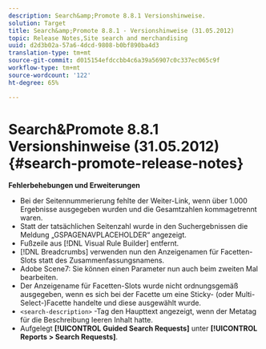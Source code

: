 ```yaml
---
description: Search&amp;Promote 8.8.1 Versionshinweise.
solution: Target
title: Search&amp;Promote 8.8.1 - Versionshinweise (31.05.2012)
topic: Release Notes,Site search and merchandising
uuid: d2d3b02a-57a6-4dcd-9808-b0bf890ba4d3
translation-type: tm+mt
source-git-commit: d015154efdccbb4c6a39a56907c0c337ec065c9f
workflow-type: tm+mt
source-wordcount: '122'
ht-degree: 65%

---
```



# Search&amp;Promote 8.8.1 Versionshinweise (31.05.2012){#search-promote-release-notes}

**Fehlerbehebungen und Erweiterungen**

* Bei der Seitennummerierung fehlte der Weiter-Link, wenn über 1.000 Ergebnisse ausgegeben wurden und die Gesamtzahlen kommagetrennt waren.
* Statt der tatsächlichen Seitenzahl wurde in den Suchergebnissen die Meldung „GSPAGENAVPLACEHOLDER“ angezeigt.
* Fußzeile aus [!DNL Visual Rule Builder] entfernt.
* [!DNL Breadcrumbs] verwenden nun den Anzeigenamen für Facetten-Slots statt des Zusammenfassungsnamens.
* Adobe Scene7: Sie können einen Parameter nun auch beim zweiten Mal bearbeiten.
* Der Anzeigename für Facetten-Slots wurde nicht ordnungsgemäß ausgegeben, wenn es sich bei der Facette um eine Sticky- (oder Multi-Select-)Facette handelte und diese ausgewählt wurde.
* `<search-description>` -Tag den Haupttext angezeigt, wenn der Metatag für die Beschreibung leeren Inhalt hatte.
* Aufgelegt **[!UICONTROL Guided Search Requests]** unter **[!UICONTROL Reports > Search Requests]**.

